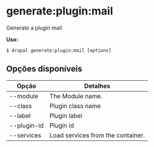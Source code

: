 # generate:plugin:mail
Generate a plugin mail

**Uso:**
```
$ drupal generate:plugin:mail [options]
```

## Opções disponíveis
Opção | Detalhes
-------|-------------
--module | The Module name.
--class | Plugin class name
--label | Plugin label
--plugin-id | Plugin id
--services | Load services from the container.
